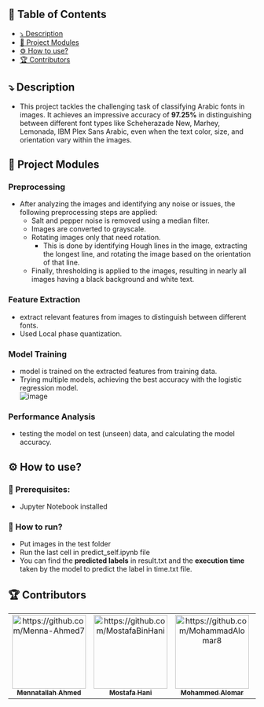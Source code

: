 ## 📝 Table of Contents

- [⤵️ Description](#description-)
- [🧩 Project Modules](#project-modules-)
- [⚙️ How to use?](#usage-)
- [🏆 Contributors](#contributors-)
## ⤵️ Description <a name = "description"></a>
* This project tackles the challenging task of classifying Arabic fonts in images. It achieves an impressive accuracy of **97.25%** in distinguishing between different font types like Scheherazade New, Marhey, Lemonada, IBM Plex Sans Arabic, even when the text color, size, and orientation vary within the images.
## 🧩 Project Modules <a name = "project-modules"></a>
### Preprocessing 
* After analyzing the images and identifying any noise or issues, the following preprocessing steps are applied:
    * Salt and pepper noise is removed using a median filter.
    * Images are converted to grayscale.
    * Rotating images only that need rotation.
        * This is done by identifying Hough lines in the image, extracting the longest line, and rotating the image based on the orientation of that line.
    * Finally, thresholding is applied to the images, resulting in nearly all images having a black background and white text.
### Feature Extraction
* extract relevant features from images to distinguish between different fonts.
* Used Local phase quantization.
### Model Training 
* model is trained on the extracted features from training data.
* Trying multiple models, achieving the best accuracy with the logistic regression model.
  <br/>
  ![image](https://github.com/Menna-Ahmed7/Neural-Project/assets/110634473/6519d940-71f7-4b56-b042-aff03b58c4e8)

### Performance Analysis
* testing the model on test (unseen) data, and calculating the model accuracy. 
## ⚙️ How to use? <a name = "usage"></a>
### 🧱 Prerequisites:
  * Jupyter Notebook installed
### 🏃 How to run?
  * Put images in the test folder
  * Run the last cell in predict_self.ipynb file
  * You can find the **predicted labels** in result.txt and the **execution time** taken by the model to predict the label in time.txt file.
## 🏆 Contributors <a name = "contributors"></a>
<table>
  <tr>
    <td align="center">
    <a href="https://github.com/Menna-Ahmed7" target="_black">
    <img src="https://avatars.githubusercontent.com/u/110634473?v=4" width="150px;" alt="https://github.com/Menna-Ahmed7"/>
    <br />
    <sub><b>Mennatallah Ahmed</b></sub></a>
    </td>
    <td align="center">
    <a href="https://github.com/MostafaBinHani" target="_black">
    <img src="https://avatars.githubusercontent.com/u/119853216?v=4" width="150px;" alt="https://github.com/MostafaBinHani"/>
    <br />
    <sub><b>Mostafa Hani</b></sub></a>
    </td>
    <td align="center">
    <a href="https://github.com/MohammadAlomar8" target="_black">
    <img src="https://avatars.githubusercontent.com/u/119791309?v=4" width="150px;" alt="https://github.com/MohammadAlomar8"/>
    <br />
    <sub><b>Mohammed Alomar</b></sub></a>
    </td>
    <td align="center">
    <a href="https://github.com/mou-code" target="_black">
    <img src="https://avatars.githubusercontent.com/u/123744354?v=4" width="150px;" alt="https://github.com/mou-code"/>
    <br />
    <sub><b>Moustafa Mohammed</b></sub></a>
    </td>
  </tr>
 </table>

